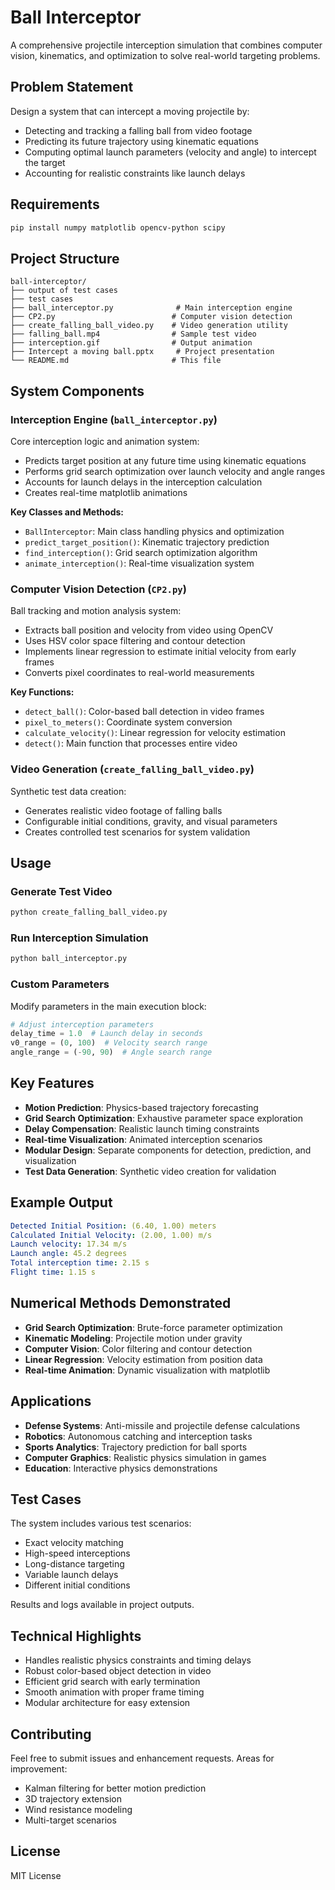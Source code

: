 
# Ball Interceptor
A comprehensive projectile interception simulation that combines computer vision, kinematics, and optimization to solve real-world targeting problems.

## Problem Statement
Design a system that can intercept a moving projectile by:
- Detecting and tracking a falling ball from video footage
- Predicting its future trajectory using kinematic equations
- Computing optimal launch parameters (velocity and angle) to intercept the target
- Accounting for realistic constraints like launch delays

## Requirements

```bash
pip install numpy matplotlib opencv-python scipy
```

## Project Structure
```
ball-interceptor/
├── output of test cases
├── test cases
├── ball_interceptor.py              # Main interception engine
├── CP2.py                          # Computer vision detection
├── create_falling_ball_video.py    # Video generation utility
├── falling_ball.mp4                # Sample test video
├── interception.gif                # Output animation
├── Intercept a moving ball.pptx     # Project presentation
└── README.md                       # This file
```

## System Components

### Interception Engine (`ball_interceptor.py`)

Core interception logic and animation system:
- Predicts target position at any future time using kinematic equations
- Performs grid search optimization over launch velocity and angle ranges
- Accounts for launch delays in the interception calculation
- Creates real-time matplotlib animations

**Key Classes and Methods:**
- `BallInterceptor`: Main class handling physics and optimization
- `predict_target_position()`: Kinematic trajectory prediction
- `find_interception()`: Grid search optimization algorithm
- `animate_interception()`: Real-time visualization system

### Computer Vision Detection (`CP2.py`)

Ball tracking and motion analysis system:
- Extracts ball position and velocity from video using OpenCV
- Uses HSV color space filtering and contour detection
- Implements linear regression to estimate initial velocity from early frames
- Converts pixel coordinates to real-world measurements

**Key Functions:**
- `detect_ball()`: Color-based ball detection in video frames
- `pixel_to_meters()`: Coordinate system conversion
- `calculate_velocity()`: Linear regression for velocity estimation
- `detect()`: Main function that processes entire video

### Video Generation (`create_falling_ball_video.py`)

Synthetic test data creation:
- Generates realistic video footage of falling balls
- Configurable initial conditions, gravity, and visual parameters
- Creates controlled test scenarios for system validation

## Usage

### Generate Test Video

```bash
python create_falling_ball_video.py
```

### Run Interception Simulation

```bash
python ball_interceptor.py
```

### Custom Parameters

Modify parameters in the main execution block:

```python
# Adjust interception parameters
delay_time = 1.0  # Launch delay in seconds
v0_range = (0, 100)  # Velocity search range
angle_range = (-90, 90)  # Angle search range
```

## Key Features

- **Motion Prediction**: Physics-based trajectory forecasting
- **Grid Search Optimization**: Exhaustive parameter space exploration
- **Delay Compensation**: Realistic launch timing constraints
- **Real-time Visualization**: Animated interception scenarios
- **Modular Design**: Separate components for detection, prediction, and visualization
- **Test Data Generation**: Synthetic video creation for validation

## Example Output

```yaml
Detected Initial Position: (6.40, 1.00) meters
Calculated Initial Velocity: (2.00, 1.00) m/s
Launch velocity: 17.34 m/s
Launch angle: 45.2 degrees
Total interception time: 2.15 s
Flight time: 1.15 s
```

## Numerical Methods Demonstrated

- **Grid Search Optimization**: Brute-force parameter optimization
- **Kinematic Modeling**: Projectile motion under gravity
- **Computer Vision**: Color filtering and contour detection
- **Linear Regression**: Velocity estimation from position data
- **Real-time Animation**: Dynamic visualization with matplotlib

## Applications

- **Defense Systems**: Anti-missile and projectile defense calculations
- **Robotics**: Autonomous catching and interception tasks
- **Sports Analytics**: Trajectory prediction for ball sports
- **Computer Graphics**: Realistic physics simulation in games
- **Education**: Interactive physics demonstrations

## Test Cases

The system includes various test scenarios:
- Exact velocity matching
- High-speed interceptions
- Long-distance targeting
- Variable launch delays
- Different initial conditions

Results and logs available in project outputs.

## Technical Highlights

- Handles realistic physics constraints and timing delays
- Robust color-based object detection in video
- Efficient grid search with early termination
- Smooth animation with proper frame timing
- Modular architecture for easy extension

## Contributing

Feel free to submit issues and enhancement requests. Areas for improvement:
- Kalman filtering for better motion prediction
- 3D trajectory extension
- Wind resistance modeling
- Multi-target scenarios

## License

MIT License
